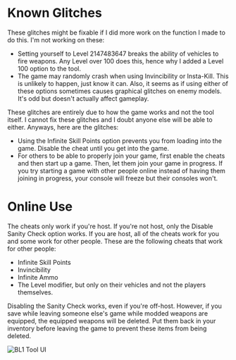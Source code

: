 # Known Glitches
These glitches might be fixable if I did more work on the function I made to do this. I'm not working on these:
* Setting yourself to Level 2147483647 breaks the ability of vehicles to fire weapons. Any Level over 100 does this, hence why I added a Level 100 option to the tool.
* The game may randomly crash when using Invincibility or Insta-Kill. This is unlikely to happen, just know it can. Also, it seems as if using either of these options sometimes causes graphical glitches on enemy models. It's odd but doesn't actually affect gameplay.

These glitches are entirely due to how the game works and not the tool itself. I cannot fix these glitches and I doubt anyone else will be able to either. Anyways, here are the glitches:
* Using the Infinite Skill Points option prevents you from loading into the game. Disable the cheat until you get into the game.
* For others to be able to properly join your game, first enable the cheats and then start up a game. Then, let them join your game in progress. If you try starting a game with other people online instead of having them joining in progress, your console will freeze but their consoles won't.

# Online Use
The cheats only work if you're host. If you're not host, only the Disable Sanity Check option works. If you are host, all of the cheats work for you and some work for other people. These are the following cheats that work for other people:
* Infinite Skill Points
* Invincibility
* Infinite Ammo
* The Level modifier, but only on their vehicles and not the players themselves.

Disabling the Sanity Check works, even if you're off-host. However, if you save while leaving someone else's game while modded weapons are equipped, the equipped weapons will be deleted. Put them back in your inventory before leaving the game to prevent these items from being deleted.

![BL1 Tool UI](https://github.com/user-attachments/assets/1e6c0cd4-cfd4-44c8-b417-a860d9f147ab)
